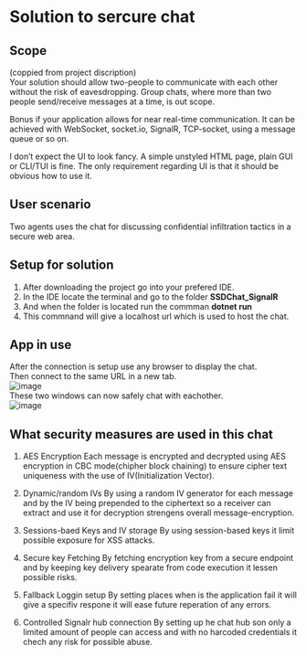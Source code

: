 # Solution to sercure chat

## Scope  
(coppied from project discription)  
Your solution should allow two-people to communicate with each other without the risk of eavesdropping. Group chats, where more than two people send/receive messages at a time, is out scope.

Bonus if your application allows for near real-time communication. It can be achieved with WebSocket, socket.io, SignalR, TCP-socket, using a message queue or so on.

I don’t expect the UI to look fancy. A simple unstyled HTML page, plain GUI or CLI/TUI is fine. The only requirement regarding UI is that it should be obvious how to use it.

## User scenario
Two agents uses the chat for discussing confidential infiltration tactics in a secure web area.  

## Setup for solution

1. After downloading the project go into your prefered IDE.   
2. In the IDE locate the terminal and go to the folder **SSDChat_SignalR**
3. And when the folder is located run the commman  **dotnet run**
4. This commnand will give a localhost url which is used to host the chat.

## App in use 
After the connection is setup use any browser to display the chat.  
Then connect to the same URL in a new tab.  
![image](https://github.com/user-attachments/assets/aee75776-db21-4014-b35a-350d16ef519c)  
These two windows can now safely chat with eachother.  
![image](https://github.com/user-attachments/assets/9c1db473-a994-4322-8ded-f863cec27790)  
  

## What security measures are used in this chat  
  
1. AES Encryption
Each message is encrypted and decrypted using AES encryption in CBC mode(chipher block chaining) to ensure cipher text uniqueness with the use of IV(Initialization Vector). 

2. Dynamic/random IVs
By using a random IV generator for each message and by the IV being prepended to the ciphertext so a receiver can extract and use it for decryption strengens overall message-encryption.
 
3. Sessions-baed Keys and IV storage
By using session-based keys it limit possible exposure for XSS attacks.

4. Secure key Fetching
By fetching encryption key from a secure endpoint and by keeping key delivery spearate from code execution it lessen possible risks.

5. Fallback Loggin setup 
By setting places when is the application fail it will give a specifiv respone it will ease future reperation of any errors.  

6. Controlled Signalr hub connection
By setting up he chat hub son only a limited amount of people can access and with no harcoded credentials it chech any risk for possible abuse.  

